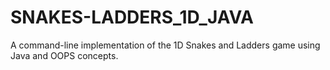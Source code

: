 # SNAKES-LADDERS_1D_JAVA
A command-line implementation of the 1D Snakes and Ladders game using Java and OOPS concepts.
